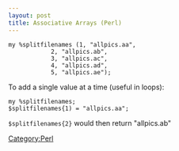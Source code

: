 ```yaml
---
layout: post 
title: Associative Arrays (Perl)
---
```


    my %splitfilenames (1, "allpics.aa",
                2, "allpics.ab",
                3, "allpics.ac",
                4, "allpics.ad",
                5, "allpics.ae");

To add a single value at a time (useful in loops):

    my %splitfilenames;
    $splitfilenames{1) = "allpics.aa";

`$splitfilenames{2}` would then return \"allpics.ab\"

[Category:Perl](Category:Perl "wikilink")
